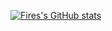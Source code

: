 [![Fires's GitHub stats](https://github-readme-stats.vercel.app/api?username=GravityWolfNotAmused&show_icons=true&theme=cobalt&include_all_commits=true)](https://github.com/anuraghazra/github-readme-stats)
